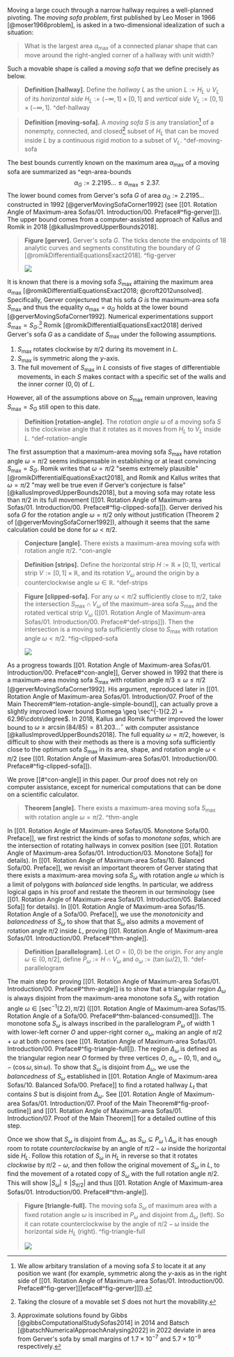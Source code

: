 Moving a large couch through a narrow hallway requires a well-planned pivoting. The _moving sofa problem_, first published by Leo Moser in 1966 [@moser1966problem], is asked in a two-dimensional idealization of such a situation:

> What is the largest area $\alpha_{\text{max}}$ of a connected planar shape that can move around the right-angled corner of a hallway with unit width?

Such a movable shape is called a _moving sofa_ that we define precisely as below.

> __Definition [hallway].__ Define the _hallway_ $L$ as the union $L := H_L \cup V_L$ of its _horizontal side_ $H_L := (-\infty, 1] \times [0, 1]$ and _vertical side_ $V_L := [0, 1] \times (-\infty, 1]$. ^def-hallway

> __Definition [moving-sofa].__ A _moving sofa_ $S$ is any translation[^sofa-translation] of a nonempty, connected, and closed[^sofa-closed] subset of $H_L$ that can be moved inside $L$ by a continuous rigid motion to a subset of $V_L$. ^def-moving-sofa

The best bounds currently known on the maximum area $\alpha_{\max}$ of a moving sofa are summarized as ^eqn-area-bounds
$$
\alpha_G := 2.2195\dots \leq \alpha_{\max} \leq 2.37.
$$
The lower bound comes from Gerver's sofa $G$ of area $\alpha_G := 2.2195\dots$ constructed in 1992 [@gerverMovingSofaCorner1992] (see [[01. Rotation Angle of Maximum-area Sofas/01. Introduction/00. Preface#^fig-gerver]]). The upper bound comes from a computer-assisted approach of Kallus and Romik in 2018 [@kallusImprovedUpperBounds2018].

> __Figure [gerver].__ Gerver's sofa $G$. The ticks denote the endpoints of 18 analytic curves and segments constituting the boundary of $G$ [@romikDifferentialEquationsExact2018]. ^fig-gerver
> 
> ![](images/gerverFull.svg)

It is known that there is a moving sofa $S_{\max}$ attaining the maximum area $\alpha_{\max}$ [@romikDifferentialEquationsExact2018; @croft2012unsolved]. Specifically, Gerver conjectured that his sofa $G$ _is_ the maximum-area sofa $S_{\max}$ and thus the equality $\alpha_{\max} = \alpha_G$ holds at the lower bound [@gerverMovingSofaCorner1992]. Numerical experimentations support $S_{\max} = S_G$.[^numerical] Romik [@romikDifferentialEquationsExact2018] derived Gerver's sofa $G$ as a candidate of $S_{\max}$ under the following assumptions.

1. $S_{\max}$ rotates clockwise by $\pi/2$ during its movement in $L$.
2. $S_{\max}$ is symmetric along the $y$-axis.
3. The full movement of $S_{\max}$ in $L$ consists of five stages of differentiable movements, in each $S$ makes contact with a specific set of the walls and the inner corner $(0, 0)$ of $L$.

However, all of the assumptions above on $S_{\max}$ remain unproven, leaving $S_{\max} = S_G$ still open to this date.

> __Definition [rotation-angle].__ The _rotation angle_ $\omega$ of a moving sofa $S$ is the clockwise angle that it rotates as it moves from $H_L$ to $V_L$ inside $L$. ^def-rotation-angle

The first assumption that a maximum-area moving sofa $S_{\max}$ have rotation angle $\omega = \pi/2$ seems indispensable in establishing or at least convincing $S_{\max} = S_G$. Romik writes that $\omega = \pi/2$ "seems extremely plausible" [@romikDifferentialEquationsExact2018], and Romik and Kallus writes that $\omega = \pi/2$ "may well be true even if Gerver’s conjecture is false" [@kallusImprovedUpperBounds2018], but a moving sofa may rotate less than $\pi/2$ in its full movement ([[01. Rotation Angle of Maximum-area Sofas/01. Introduction/00. Preface#^fig-clipped-sofa]]). Gerver derived his sofa $G$ for the rotation angle $\omega = \pi/2$ only without justification (Theorem 2 of [@gerverMovingSofaCorner1992]), although it seems that the same calculation could be done for $\omega < \pi/2$.

> __Conjecture [angle].__ There exists a maximum-area moving sofa with rotation angle $\pi/2$. ^con-angle

> __Definition [strips].__ Define the horizontal strip $H := \mathbb{R} \times [0, 1]$, vertical strip $V := [0, 1] \times \mathbb{R}$, and its rotation $V_\omega$ around the origin by a counterclockwise angle $\omega \in \mathbb{R}$. ^def-strips

> __Figure [clipped-sofa].__ For any $\omega < \pi/2$ sufficiently close to $\pi/2$, take the intersection $S_{\text{max}} \cap V_\omega$ of the maximum-area sofa $S_{\max}$ and the rotated vertical strip $V_\omega$ ([[01. Rotation Angle of Maximum-area Sofas/01. Introduction/00. Preface#^def-strips]]). Then the intersection is a moving sofa sufficiently close to $S_{\max}$ with rotation angle $\omega < \pi/2$. ^fig-clipped-sofa
> 
> ![](images/clippedSofaCombined.svg)

As a progress towards [[01. Rotation Angle of Maximum-area Sofas/01. Introduction/00. Preface#^con-angle]], Gerver showed in 1992 that there is a maximum-area moving sofa $S_{\max}$ with rotation angle $\pi/ 3 \leq \omega \leq \pi/2$ [@gerverMovingSofaCorner1992]. His argument, reproduced later in [[01. Rotation Angle of Maximum-area Sofas/01. Introduction/07. Proof of the Main Theorem#^lem-rotation-angle-simple-bound]], can actually prove a slightly improved lower bound $\omega \geq \sec^{-1}(2.2) = 62.96\cdots\degree$. In 2018, Kallus and Romik further improved the lower bound to $\omega \geq \arcsin(84/85) = 81.203\dots^\circ$ with computer assistance [@kallusImprovedUpperBounds2018]. The full equality $\omega = \pi/2$, however, is difficult to show with their methods as there is a moving sofa sufficiently close to the optimum sofa $S_{\max}$ in its area, shape, and rotation angle $\omega < \pi/2$ (see [[01. Rotation Angle of Maximum-area Sofas/01. Introduction/00. Preface#^fig-clipped-sofa]]).

We prove [[#^con-angle]] in this paper. Our proof does not rely on computer assistance, except for numerical computations that can be done on a scientific calculator.

> __Theorem [angle].__ There exists a maximum-area moving sofa $S_{\max}$ with rotation angle $\omega = \pi/2$. ^thm-angle

In [[01. Rotation Angle of Maximum-area Sofas/05. Monotone Sofa/00. Preface]], we first restrict the kinds of sofas to _monotone sofas_, which are the intersection of rotating hallways in convex position (see [[01. Rotation Angle of Maximum-area Sofas/01. Introduction/03. Monotone Sofa]] for details). In [[01. Rotation Angle of Maximum-area Sofas/10. Balanced Sofa/00. Preface]], we revisit an important theorem of Gerver stating that there exists a maximum-area moving sofa $S_{\omega}$ with rotation angle $\omega$ which is a limit of polygons with _balanced_ side lengths. In particular, we address logical gaps in his proof and restate the theorem in our terminology (see [[01. Rotation Angle of Maximum-area Sofas/01. Introduction/05. Balanced Sofa]] for details). In [[01. Rotation Angle of Maximum-area Sofas/15. Rotation Angle of a Sofa/00. Preface]], we use the _monotonicity_ and _balancedness_ of $S_\omega$ to show that that $S_\omega$ also admits a movement of rotation angle $\pi/2$ inside $L$, proving [[01. Rotation Angle of Maximum-area Sofas/01. Introduction/00. Preface#^thm-angle]].

> __Definition [parallelogram].__ Let $O = (0, 0)$ be the origin. For any angle $\omega \in (0, \pi/2]$, define $P_\omega := H \cap V_\omega$ and $o_\omega := (\tan(\omega/2), 1)$. ^def-parallelogram

The main step for proving [[01. Rotation Angle of Maximum-area Sofas/01. Introduction/00. Preface#^thm-angle]] is to show that a triangular region $\Delta_\omega$ is always disjoint from the maximum-area monotone sofa $S_\omega$ with rotation angle $\omega \in [\sec^{-1}(2.2), \pi/2]$ ([[01. Rotation Angle of Maximum-area Sofas/15. Rotation Angle of a Sofa/00. Preface#^thm-balanced-consumed]]). The monotone sofa $S_\omega$ is always inscribed in the parallelogram $P_\omega$ of width 1 with lower-left corner $O$ and upper-right corner $o_\omega$, making an angle of $\pi/2 + \omega$ at both corners (see [[01. Rotation Angle of Maximum-area Sofas/01. Introduction/00. Preface#^fig-triangle-full]]). The region $\Delta_\omega$ is defined as the triangular region near $O$ formed by three vertices $O$, $o_\omega - (0, 1)$, and $o_\omega - (\cos \omega, \sin \omega)$. To show that $S_\omega$ is disjoint from $\Delta_\omega$, we use the _balancedness_ of $S_\omega$ established in [[01. Rotation Angle of Maximum-area Sofas/10. Balanced Sofa/00. Preface]] to find a rotated hallway $L_t$ that contains $S$ but is disjoint from $\Delta_\omega$. See [[01. Rotation Angle of Maximum-area Sofas/01. Introduction/07. Proof of the Main Theorem#^fig-proof-outline]] and [[01. Rotation Angle of Maximum-area Sofas/01. Introduction/07. Proof of the Main Theorem]] for a detailed outline of this step.

Once we show that $S_\omega$ is disjoint from $\Delta_\omega$, as $S_\omega \subseteq P_\omega \setminus \Delta_\omega$ it has enough room to rotate _counterclockwise_ by an angle of $\pi/2 - \omega$ inside the horizontal side $H_L$. Follow this rotation of $S_\omega$ in $H_L$ in reverse so that it rotates _clockwise_ by $\pi/2 - \omega$, and then follow the original movement of $S_\omega$ in $L$, to find the movement of a rotated copy of $S_\omega$ with the full rotation angle $\pi/2$. This will show $|S_\omega| \leq |S_{\pi/2}|$ and thus [[01. Rotation Angle of Maximum-area Sofas/01. Introduction/00. Preface#^thm-angle]].

> __Figure [triangle-full].__ The moving sofa $S_\omega$ of maximum area with a fixed rotation angle $\omega$ is inscribed in $P_\omega$ and disjoint from $\Delta_\omega$ (left). So it can rotate counterclockwise by the angle of $\pi/2-\omega$ inside the horizontal side $H_L$ (right). ^fig-triangle-full
> 
> ![](images/triangleFull.svg)

[^sofa-translation]: We allow arbitary translation of a moving sofa $S$ to locate it at any position we want (for example, symmetric along the $y$-axis as in the right side of [[01. Rotation Angle of Maximum-area Sofas/01. Introduction/00. Preface#^fig-gerver]]]eface#^fig-gerver]]]).

[^sofa-closed]: Taking the closure of a movable set $S$ does not hurt the movability.

[^numerical]: Approximate solutions found by Gibbs [@gibbsComputationalStudySofas2014] in 2014 and Batsch [@batschNumericalApproachAnalysing2022] in 2022 deviate in area from Gerver's sofa by small margins of $1.7 \times 10^{-7}$ and $5.7 \times 10^{-9}$ respectively.